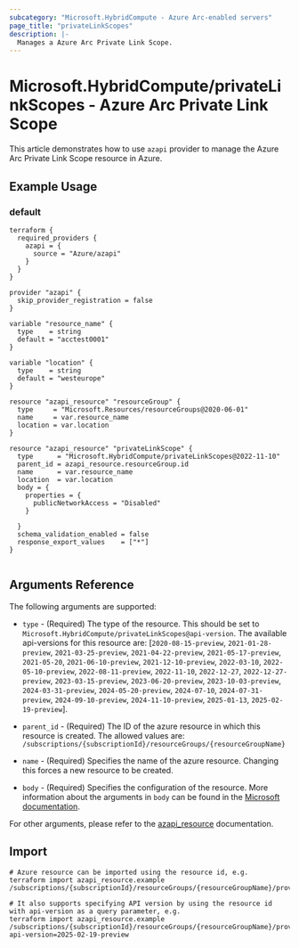 ```yaml
---
subcategory: "Microsoft.HybridCompute - Azure Arc-enabled servers"
page_title: "privateLinkScopes"
description: |-
  Manages a Azure Arc Private Link Scope.
---
```


# Microsoft.HybridCompute/privateLinkScopes - Azure Arc Private Link Scope

This article demonstrates how to use `azapi` provider to manage the Azure Arc Private Link Scope resource in Azure.

## Example Usage

### default

```hcl
terraform {
  required_providers {
    azapi = {
      source = "Azure/azapi"
    }
  }
}

provider "azapi" {
  skip_provider_registration = false
}

variable "resource_name" {
  type    = string
  default = "acctest0001"
}

variable "location" {
  type    = string
  default = "westeurope"
}

resource "azapi_resource" "resourceGroup" {
  type     = "Microsoft.Resources/resourceGroups@2020-06-01"
  name     = var.resource_name
  location = var.location
}

resource "azapi_resource" "privateLinkScope" {
  type      = "Microsoft.HybridCompute/privateLinkScopes@2022-11-10"
  parent_id = azapi_resource.resourceGroup.id
  name      = var.resource_name
  location  = var.location
  body = {
    properties = {
      publicNetworkAccess = "Disabled"
    }

  }
  schema_validation_enabled = false
  response_export_values    = ["*"]
}


```



## Arguments Reference

The following arguments are supported:

* `type` - (Required) The type of the resource. This should be set to `Microsoft.HybridCompute/privateLinkScopes@api-version`. The available api-versions for this resource are: [`2020-08-15-preview`, `2021-01-28-preview`, `2021-03-25-preview`, `2021-04-22-preview`, `2021-05-17-preview`, `2021-05-20`, `2021-06-10-preview`, `2021-12-10-preview`, `2022-03-10`, `2022-05-10-preview`, `2022-08-11-preview`, `2022-11-10`, `2022-12-27`, `2022-12-27-preview`, `2023-03-15-preview`, `2023-06-20-preview`, `2023-10-03-preview`, `2024-03-31-preview`, `2024-05-20-preview`, `2024-07-10`, `2024-07-31-preview`, `2024-09-10-preview`, `2024-11-10-preview`, `2025-01-13`, `2025-02-19-preview`].

* `parent_id` - (Required) The ID of the azure resource in which this resource is created. The allowed values are:  
  `/subscriptions/{subscriptionId}/resourceGroups/{resourceGroupName}`

* `name` - (Required) Specifies the name of the azure resource. Changing this forces a new resource to be created.

* `body` - (Required) Specifies the configuration of the resource. More information about the arguments in `body` can be found in the [Microsoft documentation](https://learn.microsoft.com/en-us/azure/templates/Microsoft.HybridCompute/privateLinkScopes?pivots=deployment-language-terraform).

For other arguments, please refer to the [azapi_resource](https://registry.terraform.io/providers/Azure/azapi/latest/docs/resources/resource) documentation.

## Import

 ```shell
 # Azure resource can be imported using the resource id, e.g.
 terraform import azapi_resource.example /subscriptions/{subscriptionId}/resourceGroups/{resourceGroupName}/providers/Microsoft.HybridCompute/privateLinkScopes/{resourceName}
 
 # It also supports specifying API version by using the resource id with api-version as a query parameter, e.g.
 terraform import azapi_resource.example /subscriptions/{subscriptionId}/resourceGroups/{resourceGroupName}/providers/Microsoft.HybridCompute/privateLinkScopes/{resourceName}?api-version=2025-02-19-preview
 ```

